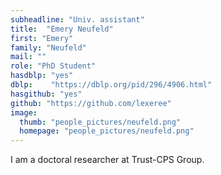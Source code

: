 ```yaml
---
subheadline: "Univ. assistant"
title:  "Emery Neufeld"
first: "Emery"
family: "Neufeld"
mail: ""
role: "PhD Student"
hasdblp: "yes"
dblp:    "https://dblp.org/pid/296/4906.html"
hasgithub: "yes"
github: "https://github.com/lexeree"
image:
  thumb: "people_pictures/neufeld.png"
  homepage: "people_pictures/neufeld.png"
---
```


<!--more-->

I am a doctoral researcher at Trust-CPS Group.
